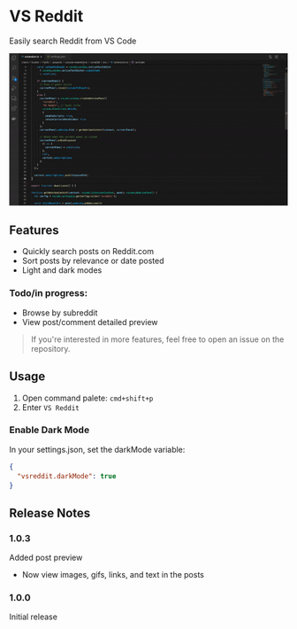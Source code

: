 # VS Reddit

Easily search Reddit from VS Code

<img src="media/vsreddit-demo.gif"/>

## Features

- Quickly search posts on Reddit.com
- Sort posts by relevance or date posted
- Light and dark modes
### Todo/in progress:
- Browse by subreddit
- View post/comment detailed preview

> If you're interested in more features, feel free to open an issue on the repository.

## Usage

1. Open command palete: `cmd+shift+p`
2. Enter `VS Reddit`

### Enable Dark Mode

In your settings.json, set the darkMode variable:
```json
{
  "vsreddit.darkMode": true
}
```

## Release Notes

### 1.0.3

Added post preview
- Now view images, gifs, links, and text in the posts

### 1.0.0

Initial release
